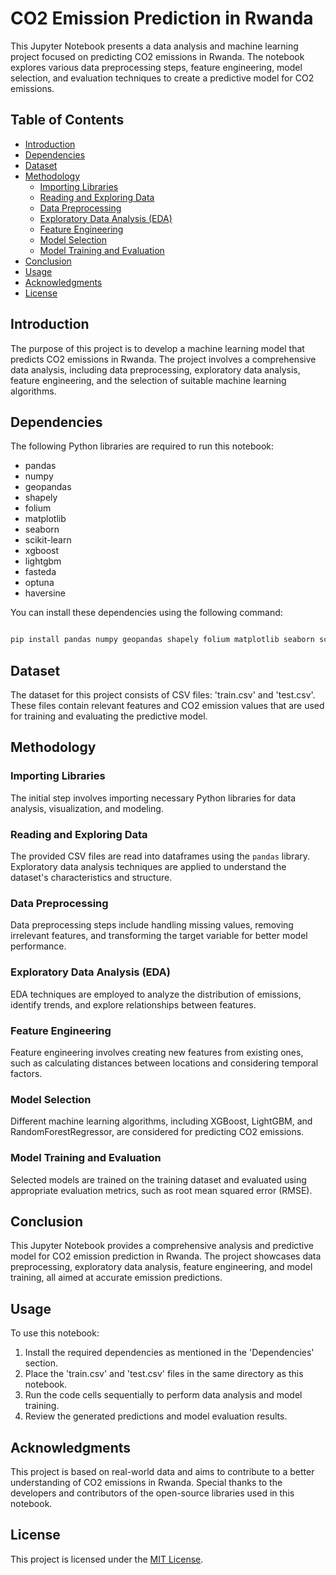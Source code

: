 # CO2 Emission Prediction in Rwanda

This Jupyter Notebook presents a data analysis and machine learning project focused on predicting CO2 emissions in Rwanda. The notebook explores various data preprocessing steps, feature engineering, model selection, and evaluation techniques to create a predictive model for CO2 emissions.

## Table of Contents

- [Introduction](#introduction)
- [Dependencies](#dependencies)
- [Dataset](#dataset)
- [Methodology](#methodology)
  - [Importing Libraries](#importing-libraries)
  - [Reading and Exploring Data](#reading-and-exploring-data)
  - [Data Preprocessing](#data-preprocessing)
  - [Exploratory Data Analysis (EDA)](#exploratory-data-analysis-eda)
  - [Feature Engineering](#feature-engineering)
  - [Model Selection](#model-selection)
  - [Model Training and Evaluation](#model-training-and-evaluation)
- [Conclusion](#conclusion)
- [Usage](#usage)
- [Acknowledgments](#acknowledgments)
- [License](#license)

## Introduction

The purpose of this project is to develop a machine learning model that predicts CO2 emissions in Rwanda. The project involves a comprehensive data analysis, including data preprocessing, exploratory data analysis, feature engineering, and the selection of suitable machine learning algorithms.

## Dependencies

The following Python libraries are required to run this notebook:

- pandas
- numpy
- geopandas
- shapely
- folium
- matplotlib
- seaborn
- scikit-learn
- xgboost
- lightgbm
- fasteda
- optuna
- haversine

You can install these dependencies using the following command:

```bash

pip install pandas numpy geopandas shapely folium matplotlib seaborn scikit-learn xgboost lightgbm fasteda optuna haversine
```

## Dataset

The dataset for this project consists of CSV files: 'train.csv' and 'test.csv'. These files contain relevant features and CO2 emission values that are used for training and evaluating the predictive model.

## Methodology

### Importing Libraries

The initial step involves importing necessary Python libraries for data analysis, visualization, and modeling.

### Reading and Exploring Data

The provided CSV files are read into dataframes using the `pandas` library. Exploratory data analysis techniques are applied to understand the dataset's characteristics and structure.

### Data Preprocessing

Data preprocessing steps include handling missing values, removing irrelevant features, and transforming the target variable for better model performance.

### Exploratory Data Analysis (EDA)

EDA techniques are employed to analyze the distribution of emissions, identify trends, and explore relationships between features.

### Feature Engineering

Feature engineering involves creating new features from existing ones, such as calculating distances between locations and considering temporal factors.

### Model Selection

Different machine learning algorithms, including XGBoost, LightGBM, and RandomForestRegressor, are considered for predicting CO2 emissions.

### Model Training and Evaluation

Selected models are trained on the training dataset and evaluated using appropriate evaluation metrics, such as root mean squared error (RMSE).

## Conclusion

This Jupyter Notebook provides a comprehensive analysis and predictive model for CO2 emission prediction in Rwanda. The project showcases data preprocessing, exploratory data analysis, feature engineering, and model training, all aimed at accurate emission predictions.

## Usage

To use this notebook:

1. Install the required dependencies as mentioned in the 'Dependencies' section.
2. Place the 'train.csv' and 'test.csv' files in the same directory as this notebook.
3. Run the code cells sequentially to perform data analysis and model training.
4. Review the generated predictions and model evaluation results.

## Acknowledgments

This project is based on real-world data and aims to contribute to a better understanding of CO2 emissions in Rwanda. Special thanks to the developers and contributors of the open-source libraries used in this notebook.

## License

This project is licensed under the [MIT License](LICENSE).
